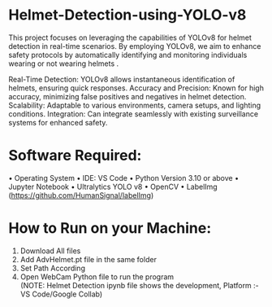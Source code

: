 # Helmet-Detection-using-YOLO-v8
This project focuses on leveraging the capabilities of YOLOv8 for helmet detection in real-time scenarios. By employing YOLOv8, we aim to enhance safety protocols by automatically identifying and monitoring individuals wearing or not wearing helmets .
 
Real-Time Detection: YOLOv8 allows instantaneous identification of helmets, ensuring quick responses.
Accuracy and Precision: Known for high accuracy, minimizing false positives and negatives in helmet detection.
Scalability: Adaptable to various environments, camera setups, and lighting conditions.
Integration: Can integrate seamlessly with existing surveillance systems for enhanced safety.

# Software Required:
•	Operating System
•	IDE: VS Code
•	Python Version 3.10 or above
•	Jupyter Notebook
•	Ultralytics YOLO v8 
•	OpenCV
•	LabelImg (https://github.com/HumanSignal/labelImg)

# How to Run on your Machine:
1. Download All files
2. Add AdvHelmet.pt file in the same folder
3. Set Path According
4. Open WebCam Python file to run the program  
(NOTE: Helmet Detection ipynb file shows the development, Platform :- VS Code/Google Collab)
